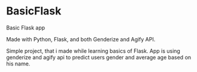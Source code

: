 # BasicFlask
Basic Flask app

Made with Python, Flask, and both Genderize and Agify API.

Simple project, that i made while learning basics of Flask. App is using genderize and agify api to predict users gender and average age based on his name.
